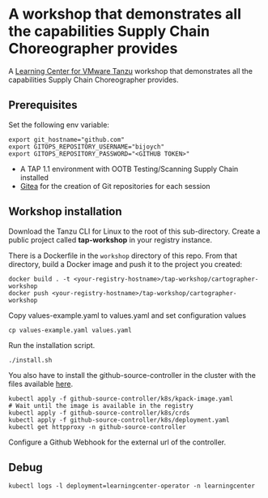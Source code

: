 # A workshop that demonstrates all the capabilities Supply Chain Choreographer provides

A [Learning Center for VMware Tanzu](https://docs.vmware.com/en/Tanzu-Application-Platform/1.1/tap/GUID-learning-center-about.html) workshop that demonstrates all the capabilities Supply Chain Choreographer provides.

## Prerequisites

Set the following env variable:
```
export git_hostname="github.com"
export GITOPS_REPOSITORY_USERNAME="bijoych"
export GITOPS_REPOSITORY_PASSWORD="<GITHUB TOKEN>"
```

- A TAP 1.1 environment with OOTB Testing/Scanning Supply Chain installed
- [Gitea](https://gitea.io) for the creation of Git repositories for each session

## Workshop installation
Download the Tanzu CLI for Linux to the root of this sub-directory.
Create a public project called **tap-workshop** in your registry instance. 

There is a Dockerfile in the `workshop` directory of this repo. From that directory, build a Docker image and push it to the project you created:
```
docker build . -t <your-registry-hostname>/tap-workshop/cartographer-workshop
docker push <your-registry-hostname>/tap-workshop/cartographer-workshop
```

Copy values-example.yaml to values.yaml and set configuration values
```
cp values-example.yaml values.yaml
```
Run the installation script.
```
./install.sh
```

You also have to install the github-source-controller in the cluster with the files available [here](/github-source-controller/k8s).
```
kubectl apply -f github-source-controller/k8s/kpack-image.yaml 
# Wait until the image is available in the registry
kubectl apply -f github-source-controller/k8s/crds
kubectl apply -f github-source-controller/k8s/deployment.yaml
kubectl get httpproxy -n github-source-controller
```
Configure a Github Webhook for the external url of the controller. 

## Debug
```
kubectl logs -l deployment=learningcenter-operator -n learningcenter
```
